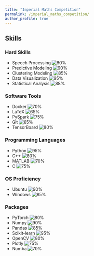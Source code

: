 ```yaml
---
title: "Imperial Maths Competition"
permalink: /imperial_maths_competition/
author_profile: true
---
```


## Skills

### Hard Skills

- Speech Processing ![80%](https://img.shields.io/badge/Progress-80%25-brightgreen)
- Predictive Modeling ![90%](https://img.shields.io/badge/Progress-90%25-brightgreen)
- Clustering Modeling ![85%](https://img.shields.io/badge/Progress-85%25-brightgreen)
- Data Visualization ![95%](https://img.shields.io/badge/Progress-95%25-brightgreen)
- Statistical Analysis ![88%](https://img.shields.io/badge/Progress-88%25-brightgreen)

### Software Tools

- Docker ![70%](https://img.shields.io/badge/Progress-70%25-yellow)
- LaTeX ![65%](https://img.shields.io/badge/Progress-65%25-yellow)
- PySpark ![75%](https://img.shields.io/badge/Progress-75%25-yellow)
- Git ![85%](https://img.shields.io/badge/Progress-85%25-yellow)
- TensorBoard ![80%](https://img.shields.io/badge/Progress-80%25-yellow)

### Programming Languages

- Python ![95%](https://img.shields.io/badge/Progress-95%25-brightgreen)
- C++ ![80%](https://img.shields.io/badge/Progress-80%25-brightgreen)
- MATLAB ![70%](https://img.shields.io/badge/Progress-70%25-yellow)
- C ![75%](https://img.shields.io/badge/Progress-75%25-yellow)

### OS Proficiency

- Ubuntu ![90%](https://img.shields.io/badge/Progress-90%25-brightgreen)
- Windows ![85%](https://img.shields.io/badge/Progress-85%25-brightgreen)

### Packages

- PyTorch ![80%](https://img.shields.io/badge/Progress-80%25-brightgreen)
- Numpy ![90%](https://img.shields.io/badge/Progress-90%25-brightgreen)
- Pandas ![85%](https://img.shields.io/badge/Progress-85%25-brightgreen)
- Scikit-learn ![95%](https://img.shields.io/badge/Progress-95%25-brightgreen)
- OpenCV ![80%](https://img.shields.io/badge/Progress-80%25-brightgreen)
- Plotly ![75%](https://img.shields.io/badge/Progress-75%25-yellow)
- Numba ![70%](https://img.shields.io/badge/Progress-70%25-yellow)
